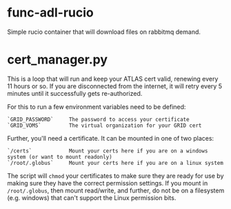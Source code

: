 # func-adl-rucio
 Simple rucio container that will download files on rabbitmq demand.

# cert_manager.py

This is a loop that will run and keep your ATLAS cert valid, renewing every 11 hours or so.
If you are disconnected from the internet, it will retry every 5 minutes until it successfully
gets re-authorized.

For this to run a few environment variables need to be defined:

    `GRID_PASSWORD`     The password to access your certificate
    `GRID_VOMS`         The virtual organization for your GRID cert

Further, you'll need a certificate. It can be mounted in one of two places:

    `/certs`            Mount your certs here if you are on a windows system (or want to mount readonly)
    `/root/.globus`     Mount your certs here if you are on a linux system

The script will `chmod` your certificates to make sure they are ready for use by making sure they have
the correct permission settings. If you mount in `/root/.globus`, then mount read/write, and further, do
not be on a filesystem (e.g. windows) that can't support the Linux permission bits.
